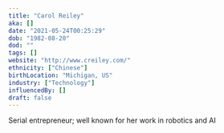```yaml
---
title: "Carol Reiley"
aka: []
date: "2021-05-24T00:25:29"
dob: "1982-08-20"
dod: ""
tags: []
website: "http://www.creiley.com/"
ethnicity: ["Chinese"]
birthLocation: "Michigan, US"
industry: ["Technology"]
influencedBy: []
draft: false
---
```


Serial entrepreneur; well known for her work in robotics and AI
